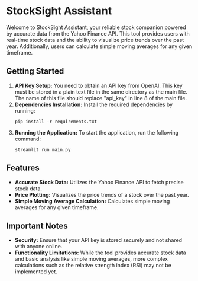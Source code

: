 <h1>StockSight Assistant</h1>

<p>Welcome to StockSight Assistant, your reliable stock companion powered by accurate data from the Yahoo Finance API. This tool provides users with real-time stock data and the ability to visualize price trends over the past year. Additionally, users can calculate simple moving averages for any given timeframe.</p>

<h2>Getting Started</h2>

<ol>
  <li><strong>API Key Setup:</strong> You need to obtain an API key from OpenAI. This key must be stored in a plain text file in the same directory as the main file. The name of this file should replace "api_key" in line 8 of the main file.</li>

  <li><strong>Dependencies Installation:</strong> Install the required dependencies by running:
      <pre><code>pip install -r requirements.txt</code></pre>
  </li>

  <li><strong>Running the Application:</strong> To start the application, run the following command:
      <pre><code>streamlit run main.py</code></pre>
  </li>
</ol>

<h2>Features</h2>

<ul>
  <li><strong>Accurate Stock Data:</strong> Utilizes the Yahoo Finance API to fetch precise stock data.</li>
  
  <li><strong>Price Plotting:</strong> Visualizes the price trends of a stock over the past year.</li>

  <li><strong>Simple Moving Average Calculation:</strong> Calculates simple moving averages for any given timeframe.</li>
</ul>

<h2>Important Notes</h2>

<ul>
  <li><strong>Security:</strong> Ensure that your API key is stored securely and not shared with anyone online.</li>

  <li><strong>Functionality Limitations:</strong> While the tool provides accurate stock data and basic analysis like simple moving averages, more complex calculations such as the relative strength index (RSI) may not be implemented yet.</li>
</ul>
